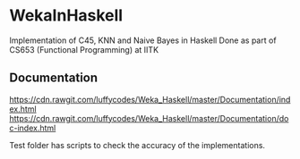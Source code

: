 # WekaInHaskell
Implementation of C45, KNN and Naive Bayes in Haskell
Done as part of CS653 (Functional Programming) at IITK

## Documentation
https://cdn.rawgit.com/luffycodes/Weka_Haskell/master/Documentation/index.html
https://cdn.rawgit.com/luffycodes/Weka_Haskell/master/Documentation/doc-index.html

Test folder has scripts to check the accuracy of the implementations.
